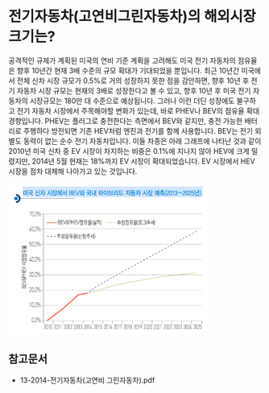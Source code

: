 # 전기자동차(고연비그린자동차)의 해외시장 크기는?

공격적인 규제가 계획된 미국의 연비 기준 계획을 고려해도 미국 전기 자동차의 점유율은 향후 10년간 현재 3배 수준의 규모 확대가 기대되었을 뿐입니다.
최근 10년간 미국에서 전체 신차 시장 규모가 0.5%로 거의 성장하지 못한 점을 감안하면, 향후 10년 후 전기 자동차 시장 규모는 현재의 3배로 성장한다고 볼 수 있고, 향후 10년 후 미국 전기 자동차의 시장규모는 180만 대 수준으로 예상됩니다.
그러나 이런 더딘 성장에도 불구하고 전기 자동차 시장에서 주목해야할 변화가 있는데, 바로 PHEV나 BEV의 점유율 확대 경향입니다.
PHEV는 플러그로 충전한다는 측면에서 BEV와 같지만, 충전 가능한 배터리로 주행하다 방전되면 기존 HEV처럼 엔진과 전기를 함께 사용합니다. 
BEV는 전기 외 별도 동력이 없는 순수 전기 자동차입니다. 
이들 차종은 아래 그래프에 나타난 것과 같이 2010년 미국 신차 중 EV 시장이 차지하는 비중은 0.1%에 지나지 않아 HEV에 크게 밀렸지만, 2014년 5월 현재는 18%까지 EV 시장이 확대되었습니다.
EV 시장에서 HEV 시장을 점차 대체해 나아가고 있는 것입니다.

![](./images/전기자동차_Q12_1_1.PNG)


## 참고문서
- 13-2014-전기자동차(고연비 그린자동차).pdf